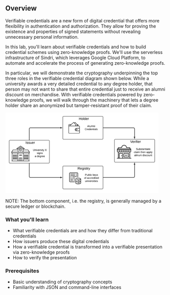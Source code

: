 ## Overview

Verifiable credentials are a new form of digital credential that offers more flexibility in authentication and authorization. They allow for proving the existence and properties of signed statements without revealing unnecessary personal information.

In this lab, you'll learn about verifiable credentials and how to build credential schemes using zero-knowledge proofs. We'll use the serverless infrastructure of Sindri, which leverages Google Cloud Platform, to automate and accelerate the process of generating zero-knowledge proofs.

In particular, we will demonstrate the cryptography underpinning the top three roles in the verifiable credential diagram shown below. While a university awards a very detailed credential to any degree holder, that person may not want to share that entire credential just to receive an alumni discount on merchandise.  With verifiable credentials powered by zero-knowledge proofs, we will walk through the machinery that lets a degree holder share an anonymized but tamper-resistant proof of their claim.

![Verifiable Credential Lifecycle](./vc-lifecycle.png)

NOTE: The bottom component, i.e. the registry, is generally managed by a secure ledger or blockchain.

### What you'll learn

- What verifiable credentials are and how they differ from traditional credentials
- How issuers produce these digital credentials
- How a verifiable credential is transformed into a verifiable presentation via zero-knowledge proofs
- How to verify the presentation

### Prerequisites

- Basic understanding of cryptography concepts
- Familiarity with JSON and command-line interfaces

